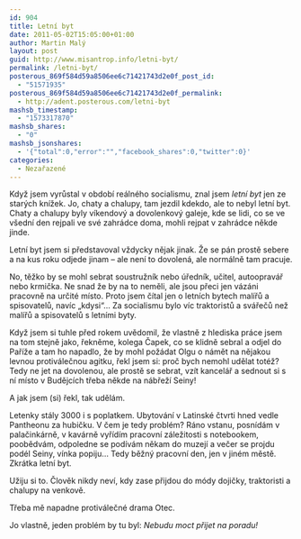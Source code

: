```yaml
---
id: 904
title: Letní byt
date: 2011-05-02T15:05:00+01:00
author: Martin Malý
layout: post
guid: http://www.misantrop.info/letni-byt/
permalink: /letni-byt/
posterous_869f584d59a8506ee6c71421743d2e0f_post_id:
  - "51571935"
posterous_869f584d59a8506ee6c71421743d2e0f_permalink:
  - http://adent.posterous.com/letni-byt
mashsb_timestamp:
  - "1573317870"
mashsb_shares:
  - "0"
mashsb_jsonshares:
  - '{"total":0,"error":"","facebook_shares":0,"twitter":0}'
categories:
  - Nezařazené
---
```

Když jsem vyrůstal v obdob&iacute; re&aacute;ln&eacute;ho socialismu, znal jsem _letn&iacute; byt_ jen ze star&yacute;ch kn&iacute;žek. Jo, chaty a chalupy, tam jezdil kdekdo, ale to nebyl letn&iacute; byt. Chaty a chalupy byly v&iacute;kendov&yacute; a dovolenkov&yacute; galeje, kde se lidi, co se ve v&scaron;edn&iacute; den rejpali ve sv&eacute; zahr&aacute;dce doma, mohli rejpat v zahr&aacute;dce někde jinde.

Letn&iacute; byt jsem si představoval vždycky nějak jinak. Že se p&aacute;n prostě sebere a na kus roku odjede jinam &#8211; ale nen&iacute; to dovolen&aacute;, ale norm&aacute;lně tam pracuje.

No, těžko by se mohl sebrat soustružn&iacute;k nebo &uacute;ředn&iacute;k, učitel, autooprav&aacute;ř nebo krmička. Ne snad že by na to neměli, ale jsou přeci jen v&aacute;z&aacute;ni pracovně na určit&eacute; m&iacute;sto. Proto jsem č&iacute;tal jen o letn&iacute;ch bytech mal&iacute;řů a spisovatelů, nav&iacute;c &#8222;kdysi&#8220;&#8230; Za socialismu bylo v&iacute;c traktoristů a sv&aacute;řečů než mal&iacute;řů a spisovatelů s letn&iacute;mi byty.

Když jsem si tuhle před rokem uvědomil, že vlastně z hlediska pr&aacute;ce jsem na tom stejně jako, řekněme, kolega Čapek, co se klidně sebral a odjel do Pař&iacute;že a tam ho napadlo, že by mohl pož&aacute;dat Olgu o n&aacute;mět na nějakou levnou protiv&aacute;lečnou agitku, řekl jsem si: proč bych nemohl udělat tot&eacute;ž? Tedy ne jet na dovolenou, ale prostě se sebrat, vz&iacute;t kancel&aacute;ř a sednout si s n&iacute; m&iacute;sto v Budějc&iacute;ch třeba někde na n&aacute;břež&iacute; Seiny!

A jak jsem (si) řekl, tak uděl&aacute;m.

Letenky st&aacute;ly 3000 i s poplatkem. Ubytov&aacute;n&iacute; v Latinsk&eacute; čtvrti hned vedle Pantheonu za hubičku. V čem je tedy probl&eacute;m? R&aacute;no vstanu, posn&iacute;d&aacute;m v palačink&aacute;rně, v kav&aacute;rně vyř&iacute;d&iacute;m pracovn&iacute; z&aacute;ležitosti s notebookem, poobědv&aacute;m, odpoledne se pod&iacute;v&aacute;m někam do muzej&iacute; a večer se projdu pod&eacute;l Seiny, v&iacute;nka popiju&#8230; Tedy běžn&yacute; pracovn&iacute; den, jen v jin&eacute;m městě. Zkr&aacute;tka letn&iacute; byt.

Užiju si to. Člověk nikdy nev&iacute;, kdy zase přijdou do m&oacute;dy dojičky, traktoristi a chalupy na venkově.

Třeba mě napadne protiv&aacute;lečn&eacute; drama Otec.

Jo vlastně, jeden probl&eacute;m by tu byl: _Nebudu moct přijet na poradu!_